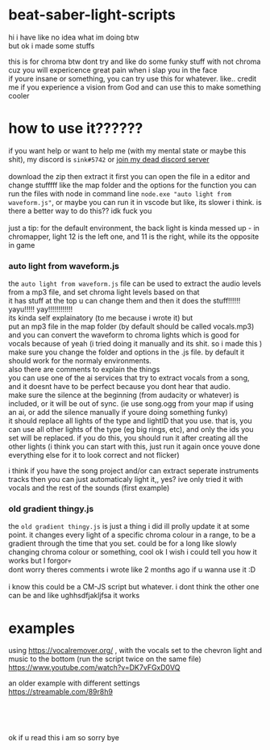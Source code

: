 # beat-saber-light-scripts
 hi i have like no idea what im doing btw<br />
but ok i made some stuffs
<br />

this is for chroma btw dont try and like do some funky stuff with not chroma cuz you will expericence great pain when i slap you in the face <br />
if youre insane or something, you can try use this for whatever. like.. credit me if you experience a vision from God and can use this to make something cooler


# how to use it??????
if you want help or want to help me (with my mental state or maybe this shit), my discord is `sink#5742` or [join my dead discord server](https://discord.gg/BcM8bxErer)<br /><br />
download the zip then extract it 
first you can open the file in a editor and change stufffff like the map folder and the options for the function
you can run the files with node in command line `node.exe "auto light from waveform.js"`, or maybe you can run it in vscode but like, its slower i think.
is there a better way to do this?? idk fuck you <br />
<br />
just a tip: for the default environment, the back light is kinda messed up - in chromapper, light 12 is the left one, and 11 is the right, while its the opposite in game

### auto light from waveform.js
the `auto light from waveform.js` file can be used to extract the audio levels from a mp3 file, and set chroma light levels based on that<br/>
it has stuff at the top u can change them and then it does the stuff!!!!!! yayu!!!!! yay!!!!!!!!!!!!<br/>
its kinda self explainatory (to me because i wrote it) but <br/>
put an mp3 file in the map folder (by default should be called vocals.mp3) and you can convert the waveform to chroma lights which is good for vocals because of yeah (i tried doing it manually and its shit. so i made this )<br />
make sure you change the folder and options in the .js file. by default it should work for the normaly environments. <br />
also there are comments to explain the things <br />
you can use one of the ai services that try to extract vocals from a song, and it doesnt have to be perfect because you dont hear that audio.<br />
make sure the silence at the beginning (from audacity or whatever) is included, or it will be out of sync. (ie use song.ogg from your map if using an ai, or add the silence manually if youre doing something funky)<br />
it should replace all lights of the type and lightID that you use. that is, you can use all other lights of the type (eg big rings, etc), and only the ids you set will be replaced. if you do this, you should run it after creating all the other lights (i think you can start with this, just run it again once youve done everything else for it to look correct and not flicker)<br />

i think if you have the song project and/or can extract seperate instruments tracks then you can just  automaticaly light it,, yes? ive only tried it with vocals and the rest of the sounds (first example) <br />

### old gradient thingy.js
the `old gradient thingy.js` is just a thing i did ill prolly update it at some point. it changes every light of a specific chroma colour in a range, to be a gradient through the time that you set. could be for a long like slowly changing chroma colour or something, cool ok I wish i could tell you how it works but I forgor💀<br />
dont worry theres comments i wrote like 2 months ago if u wanna use it :D<br />
<br /> i know this could be a CM-JS script but whatever. i dont think the other one can be and like ughhsdfjakljfsa it works <br />

# examples
using https://vocalremover.org/ , with the vocals set to the chevron light and music to the bottom (run the script twice on the same file)
https://www.youtube.com/watch?v=DK7vFGxD0VQ

an older example with different settings<br />
https://streamable.com/89r8h9
<br />
<br />
<br />
#
ok if u read this i am so sorry bye<br />


